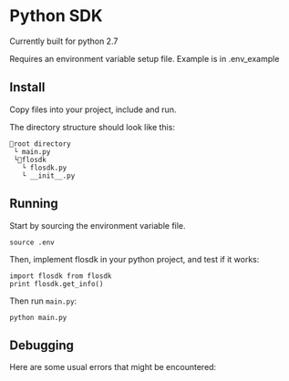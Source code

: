 # Python SDK

Currently built for python 2.7

Requires an environment variable setup file. Example is in .env\_example

## Install
Copy files into your project, include and run.

The directory structure should look like this:

```
📂root directory
 └ main.py
 └📂flosdk
   └ flosdk.py
   └ __init__.py
```

## Running

Start by sourcing the environment variable file.

```
source .env
```

Then, implement flosdk in your python project, and test if it works:

```
import flosdk from flosdk
print flosdk.get_info()
```


Then run `main.py`: 
```
python main.py
```

## Debugging

Here are some usual errors that might be encountered:
